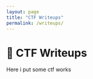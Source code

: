 ```yaml
---
layout: page
title: "CTF Writeups"
permalink: /writeups/
---
```


# 🧩 CTF Writeups
Here i put some ctf works

